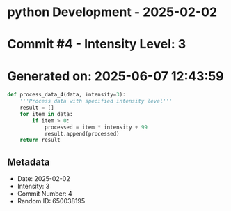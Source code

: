﻿# python Development - 2025-02-02
# Commit #4 - Intensity Level: 3
# Generated on: 2025-06-07 12:43:59
```python
def process_data_4(data, intensity=3):
    '''Process data with specified intensity level'''
    result = []
    for item in data:
        if item > 0:
            processed = item * intensity + 99
            result.append(processed)
    return result
```
## Metadata
- Date: 2025-02-02
- Intensity: 3
- Commit Number: 4
- Random ID: 650038195
